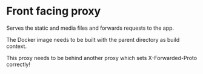 # Front facing proxy

Serves the static and media files and forwards requests to the app.

The Docker image needs to be built with the parent directory as build context.

This proxy needs to be behind another proxy which sets X-Forwarded-Proto
correctly!